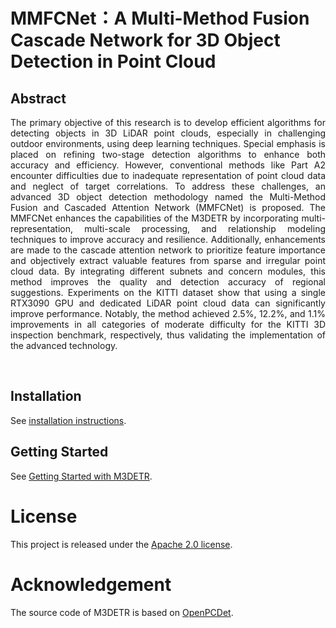 # MMFCNet：A Multi-Method Fusion Cascade Network for 3D Object Detection in Point Cloud

## Abstract
<div style="text-align: justify">The primary objective of this research is to develop efficient algorithms for detecting objects in 3D LiDAR point clouds, especially in challenging outdoor environments, using deep learning techniques. Special emphasis is placed on refining two-stage detection algorithms to enhance both accuracy and efficiency. However, conventional methods like Part A2 encounter difficulties due to inadequate representation of point cloud data and neglect of target correlations. To address these challenges, an advanced 3D object detection methodology named the Multi-Method Fusion and Cascaded Attention Network (MMFCNet) is proposed. The MMFCNet enhances the capabilities of the M3DETR by incorporating multi-representation, multi-scale processing, and relationship modeling techniques to improve accuracy and resilience. Additionally, enhancements are made to the cascade attention network to prioritize feature importance and objectively extract valuable features from sparse and irregular point cloud data. By integrating different subnets and concern modules, this method improves the quality and detection accuracy of regional suggestions. Experiments on the KITTI dataset show that using a single RTX3090 GPU and dedicated LiDAR point cloud data can significantly improve performance. Notably, the method achieved 2.5%, 12.2%, and 1.1% improvements in all categories of moderate difficulty for the KITTI 3D inspection benchmark, respectively, thus validating the implementation of the advanced technology.</div>

<p>&nbsp;</p>

## Installation

See [installation instructions](INSTALL.md).

## Getting Started

See [Getting Started with M3DETR](GETTING_STARTED.md).

# License

This project is released under the [Apache 2.0 license](LICENSE).

# Acknowledgement

The source code of M3DETR is based on [OpenPCDet](https://github.com/open-mmlab/OpenPCDet). 
